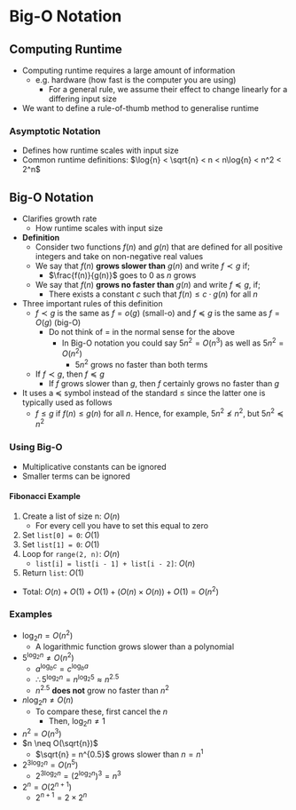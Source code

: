 # Big-O Notation

## Computing Runtime
- Computing runtime requires a large amount of information
	- e.g. hardware (how fast is the computer you are using)
		- For a general rule, we assume their effect to change linearly for a differing input size
- We want to define a rule-of-thumb method to generalise runtime

### Asymptotic Notation
- Defines how runtime scales with input size
- Common runtime definitions: $\log{n} < \sqrt{n} < n < n\log{n} < n^2 < 2^n$

## Big-O Notation
- Clarifies growth rate
	- How runtime scales with input size
- **Definition**
	- Consider two functions $f(n)$ and $g(n)$ that are defined for all positive integers and take on non-negative real values
	- We say that $f(n)$ **grows slower than** $g(n)$ and write $f \prec g$ if;
		- $\frac{f(n)}{g(n)}$ goes to 0 as $n$ grows
	- We say that $f(n)$ **grows no faster than** $g(n)$ and write $f \preceq g$, if;
		- There exists a constant $c$ such that $f(n) \le c \cdot g(n)$ for all $n$
- Three important rules of this definition
	- $f \prec g$ is the same as $f=o(g)$ (small-o) and $f \preceq g$ is the same as $f=O(g)$ (big-O)
		- Do not think of $=$ in the normal sense for the above
			- In Big-O notation you could say $5n^2 = O(n^3)$ as well as $5n^2 = O(n^2)$
				- $5n^2$ grows no faster than both terms
	- If $f \prec g$, then $f \preceq g$
		- If $f$ grows slower than $g$, then $f$ certainly grows no faster than $g$
- It uses a $\preceq$ symbol instead of the standard $\le$ since the latter one is typically used as follows
	- $f \le g$ if $f(n) \le g(n)$ for all $n$. Hence, for example, $5n^2 \not \le n^2$, but $5n^2 \preceq n^2$

### Using Big-O
- Multiplicative constants can be ignored
- Smaller terms can be ignored

#### Fibonacci Example
1. Create a list of size n: $O(n)$
	- For every cell you have to set this equal to zero
2. Set `list[0] = 0`: $O(1)$
3. Set `list[1] = 0`: $O(1)$
4. Loop for `range(2, n)`: $O(n)$
	- `list[i] = list[i - 1] + list[i - 2]`: $O(n)$
5. Return `list`: $O(1)$

- Total: $O(n) + O(1) + O(1) + (O(n) \times O(n)) + O(1) = O(n^2)$

### Examples
- $\log_2{n} = O(n^2)$
	- A logarithmic function grows slower than a polynomial
- $5^{\log_2{n}} \neq O(n^2)$
	- $a^{\log_b{c}} = c^{\log_b{a}}$
	- $\therefore 5^{\log_2{n}} = n^{\log_2{5}} \approx n^{2.5}$
	- $n^{2.5}$ **does not** grow no faster than $n^2$
- $n\log_2{n} \neq O(n)$
	- To compare these, first cancel the $n$
		- Then, $\log_2{n} \neq 1$
- $n^2 = O(n^3)$
- $n \neq O(\sqrt{n})$
	- $\sqrt{n} = n^{0.5}$ grows slower than $n = n^1$
- $2^{3\log_2{n}} = O(n^5)$
	- $2^{3\log_2{n}} = (2^{\log_2{n}})^3 = n^3$
- $2^n = O(2^{n + 1})$
	- $2^{n + 1} = 2 \times 2^n$